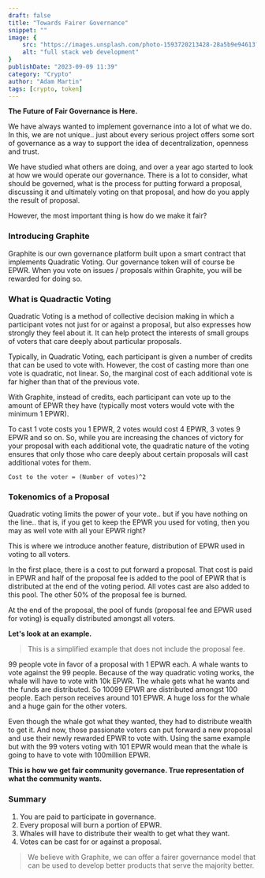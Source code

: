 ```yaml
---
draft: false
title: "Towards Fairer Governance"
snippet: ""
image: {
    src: "https://images.unsplash.com/photo-1593720213428-28a5b9e94613?&fit=crop&w=430&h=240",
    alt: "full stack web development"
}
publishDate: "2023-09-09 11:39"
category: "Crypto"
author: "Adam Martin"
tags: [crypto, token]
---
```


**The Future of Fair Governance is Here.**

We have always wanted to implement governance into a lot of what we do. In this, we are not unique.. just about every serious project offers some sort of governance as a way to support the idea of decentralization, openness and trust.

We have studied what others are doing, and over a year ago started to look at how we would operate our governance. There is a lot to consider, what should be governed, what is the process for putting forward a proposal, discussing it and ultimately voting on that proposal, and how do you apply the result of proposal.

However, the most important thing is how do we make it fair?

### Introducing Graphite

Graphite is our own governance platform built upon a smart contract that implements Quadratic Voting. Our governance token will of course be EPWR. When you vote on issues / proposals within Graphite, you will be rewarded for doing so.

### What is Quadractic Voting

Quadratic Voting is a method of collective decision making in which a participant votes not just for or against a proposal, but also expresses how strongly they feel about it. It can help protect the interests of small groups of voters that care deeply about particular proposals.

Typically, in Quadratic Voting, each participant is given a number of credits that can be used to vote with. However, the cost of casting more than one vote is quadratic, not linear. So, the marginal cost of each additional vote is far higher than that of the previous vote.

With Graphite, instead of credits, each participant can vote up to the amount of EPWR they have (typically most voters would vote with the minimum 1 EPWR).

To cast 1 vote costs you 1 EPWR, 2 votes would cost 4 EPWR, 3 votes 9 EPWR and so on. So, while you are increasing the chances of victory for your proposal with each additional vote, the quadratic nature of the voting ensures that only those who care deeply about certain proposals will cast additional votes for them.

```
Cost to the voter = (Number of votes)^2
```

### Tokenomics of a Proposal

Quadratic voting limits the power of your vote.. but if you have nothing on the line.. that is, if you get to keep the EPWR you used for voting, then you may as well vote with all your EPWR right?

This is where we introduce another feature, distribution of EPWR used in voting to all voters.

In the first place, there is a cost to put forward a proposal. That cost is paid in EPWR and half of the proposal fee is added to the pool of EPWR that is distributed at the end of the voting period. All votes cast are also added to this pool. The other 50% of the proposal fee is burned.

At the end of the proposal, the pool of funds (proposal fee and EPWR used for voting) is equally distributed amongst all voters.

**Let's look at an example.**
>This is a simplified example that does not include the proposal fee.

99 people vote in favor of a proposal with 1 EPWR each. A whale wants to vote against the 99 people. Because of the way quadratic voting works, the whale will have to vote with 10k EPWR. The whale gets what he wants and the funds are distributed. So 10099 EPWR are distributed amongst 100 people. Each person receives around 101 EPWR. A huge loss for the whale and a huge gain for the other voters.

Even though the whale got what they wanted, they had to distribute wealth to get it. And now, those passionate voters can put forward a new proposal and use their newly rewarded EPWR to vote with. Using the same example but with the 99 voters voting with 101 EPWR would mean that the whale is going to have to vote with 100million EPWR. 

**This is how we get fair community governance. True representation of what the community wants.**

### Summary

1. You are paid to participate in governance.
2. Every proposal will burn a portion of EPWR.
3. Whales will have to distribute their wealth to get what they want.
4. Votes can be cast for or against a proposal.

>We believe with Graphite, we can offer a fairer governance model that can be used to develop better products that serve the majority better.